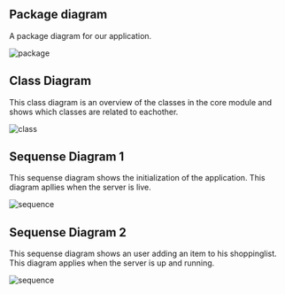## Package diagram
A package diagram for our application.

![package](packageDiagram.png)

## Class Diagram
This class diagram is an overview of the classes in the core module and shows which classes are related to eachother.

![class](classDiagram.png)

## Sequense Diagram 1
This sequense diagram shows the initialization of the application. This diagram apllies when the server is live. 

![sequence](sequenseDiagram1.png)

## Sequense Diagram 2
This sequense diagram shows an user adding an item to his shoppinglist. This diagram applies when the server is up and running.

![sequence](sequenseDiagram2.png)